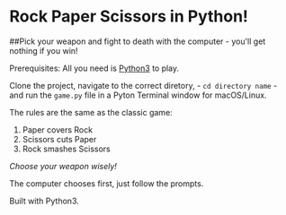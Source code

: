# Rock Paper Scissors in Python!

##Pick your weapon and fight to death with the computer - you'll get nothing if you win!

Prerequisites: All you need is [Python3](https://www.python.org/) to play.

Clone the project, navigate to the correct diretory, - `cd directory name` - and run the `game.py` file in a Pyton Terminal window for macOS/Linux.

The rules are the same as the classic game:
1. Paper covers Rock
2. Scissors cuts Paper
3. Rock smashes Scissors

*Choose your weapon wisely!*

The computer chooses first, just follow the prompts.

Built with Python3.